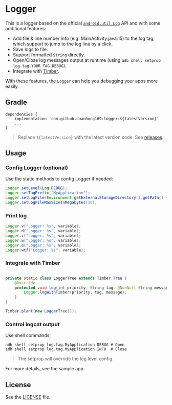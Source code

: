 # Logger

This is a logger based on the official [`android.util.Log`](https://developer.android.com/reference/android/util/Log.html) API and with some additional features:

* Add file & line number info (e.g. MainActivity.java:15) to the log tag, which support to jump to the log line by a click.
* Save logs to file.
* Support formatted `String` directly.
* Open/Close log messages output at runtime (using `adb shell setprop log.tag.YOUR_TAG DEBUG`).
* Integrate with [Timber](https://github.com/JakeWharton/timber).

With these features, the `Logger` can help you debugging your apps more easily.

## Gradle

```
dependencies {
    implementation 'com.github.duanhong169:logger:${latestVersion}'
    ...
}
```

> Replace `${latestVersion}` with the latest version code. See [releases](https://github.com/duanhong169/Logger/releases).

## Usage

### Config Logger (optional)

Use the static methods to config Logger if needed:

```java
Logger.setLevel(Log.DEBUG);
Logger.setTagPrefix("MyApplication");
Logger.setLogFile(Environment.getExternalStorageDirectory().getPath() + "/0/dev/log");
Logger.setLogFileMaxSizeInMegabytes(10);
```

### Print log

```java
Logger.v("Logger: %s", variable);
Logger.d("Logger: %s", variable);
Logger.i("Logger: %s", variable);
Logger.w("Logger: %s", variable);
Logger.e("Logger: %s", variable);
Logger.wtf("Logger: %s", variable);
```

### Integrate with Timber

```java

private static class LoggerTree extends Timber.Tree {
    @Override
    protected void log(int priority, String tag, @NonNull String message, Throwable t) {
        Logger.logWithTimber(priority, tag, message);
    }
}

Timber.plant(new LoggerTree());
```

### Control logcat output

Use shell commands:

```shell
adb shell setprop log.tag.MyApplication DEBUG # Open
adb shell setprop log.tag.MyApplication INFO  # Close
```

> The setprop will override the log level config.

For more details, see the sample app.

## License

See the [LICENSE](./LICENSE) file.